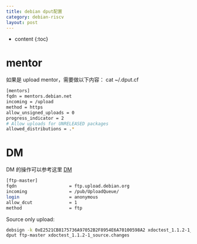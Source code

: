 ```yaml
---
title: debian dput配置
category: debian-riscv
layout: post
---
```

* content
{:toc}

# mentor

如果是  upload mentor，需要做以下内容：
cat ~/.dput.cf

```bash
[mentors]
fqdn = mentors.debian.net
incoming = /upload
method = https
allow_unsigned_uploads = 0
progress_indicator = 2
# Allow uploads for UNRELEASED packages
allowed_distributions = .*
```

# DM

DM 的操作可以参考这里 [DM](https://wiki.debian.org/DebianMaintainer/Tutorial)

```bash
[ftp-master]
fqdn                    = ftp.upload.debian.org
incoming                = /pub/UploadQueue/
login                   = anonymous
allow_dcut              = 1
method                  = ftp
```

Source only upload:

```bash
debsign -k 0xE2521CB8175736A97052B2F8954E6A70100598A2 xdoctest_1.1.2-1_source.changes
dput ftp-master xdoctest_1.1.2-1_source.changes
```
